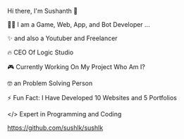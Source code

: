 Hi there, I'm Sushanth 👋

👨‍💻 I am a Game, Web, App, and Bot Developer ...

✨ and also a Youtuber and Freelancer

🔥 CEO Of Logic Studio

🎮 Currently Working On My Project Who Am I?

🤓 an Problem Solving Person

⚡ Fun Fact: I Have Developed 10 Websites and 5 Portfolios

</> Expert in Programming and Coding


<!---
sushlk/sushlk is a ✨ special ✨ repository because its `README.md` (this file) appears on your GitHub profile.
You can click the Preview link to take a look at your changes.
--->
https://github.com/sushlk/sushlk
